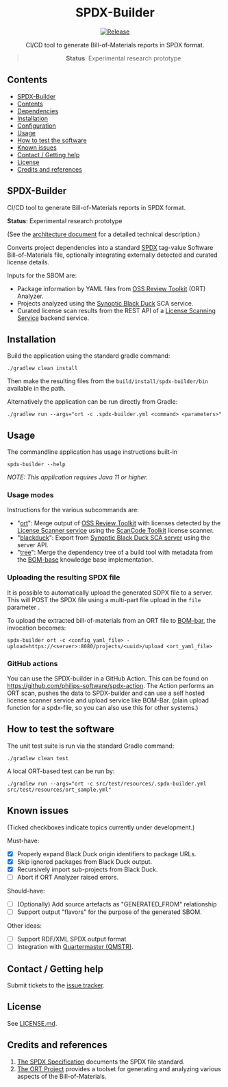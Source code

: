<div align="center">

# SPDX-Builder

[![Release](https://img.shields.io/github/release/philips-software/spdx-builder.svg)](https://github.com/philips-software/spdx-builder/releases)

CI/CD tool to generate Bill-of-Materials reports in SPDX format.
> **Status**: Experimental research prototype

</div>

## Contents

- [SPDX-Builder](#spdx-builder)
- [Contents](#contents)
- [Dependencies](#dependencies)
- [Installation](#installation)
- [Configuration](#configuration)
- [Usage](#usage)
- [How to test the software](#how-to-test-the-software)
- [Known issues](#known-issues)
- [Contact / Getting help](#contact--getting-help)
- [License](#license)
- [Credits and references](#credits-and-references)

## SPDX-Builder

CI/CD tool to generate Bill-of-Materials reports in SPDX format.

**Status**: Experimental research prototype

(See the [architecture document](docs/architecture.md) for a detailed technical
description.)

Converts project dependencies into a standard
[SPDX](https://spdx.github.io/spdx-spec) tag-value Software Bill-of-Materials
file, optionally integrating externally detected and curated license details.

Inputs for the SBOM are:

* Package information by YAML files from
  [OSS Review Toolkit](https://github.com/oss-review-toolkit/ort) (ORT)
  Analyzer.
* Projects analyzed using
  the [Synoptic Black Duck](https://www.synopsys.com/software-integrity/security-testing/software-composition-analysis.html)
  SCA service.
* Curated license scan results from the REST API of a
  [License Scanning Service](https://github.com/philips-software/license-scanner)
  backend service.

## Installation

Build the application using the standard gradle command:

```shell
./gradlew clean install
```

Then make the resulting files from the `build/install/spdx-builder/bin`
available in the path.

Alternatively the application can be run directly from Gradle:

```shell
./gradlew run --args="ort -c .spdx-builder.yml <command> <parameters>"
```

## Usage

The commandline application has usage instructions built-in

```shell
spdx-builder --help
```

_NOTE: This application requires Java 11 or higher._

### Usage modes

Instructions for the various subcommands are:

- "[ort](docs/usage_with_ort.md)": Merge output
  of [OSS Review Toolkit](https://github.com/oss-review-toolkit/ort) with
  licenses detected by
  the [License Scanner service](https://github.com/philips-software/license-scanner)
  using the [ScanCode Toolkit](https://github.com/nexB/scancode-toolkit) license
  scanner.
- "[blackduck](docs/usage_with_black_duck.md)": Export
  from [Synoptic Black Duck SCA server](https://www.synopsys.com/software-integrity/security-testing/software-composition-analysis.html)
  using the server API.
- "[tree](docs/usage_with_tree.md)": Merge the dependency tree of a build tool
  with metadata from
  the [BOM-base](https://github.com/philips-software/bom-base) knowledge base
  implementation.

### Uploading the resulting SPDX file

It is possible to automatically upload the generated SDPX file to a server. This
will POST the SPDX file using a multi-part file upload in the `file` parameter .

To upload the extracted bill-of-materials from an ORT file
to [BOM-bar](https://github.com/philips-software/bom-bar), the invocation
becomes:

```shell
spdx-builder ort -c <config_yaml_file> -upload=https://<server>:8080/projects/<uuid>/upload <ort_yaml_file>
```


### GitHub actions

You can use the SPDX-builder in a GitHub Action. This can be found on
<https://github.com/philips-software/spdx-action>. The Action performs an ORT
scan, pushes the data to SPDX-builder and can use a self hosted license scanner
service and upload service like BOM-Bar. (plain upload function for a spdx-file,
so you can also use this for other systems.)

## How to test the software

The unit test suite is run via the standard Gradle command:

```shell
./gradlew clean test
```

A local ORT-based test can be run by:

```shell
./gradlew run --args="ort -c src/test/resources/.spdx-builder.yml src/test/resources/ort_sample.yml"
```

## Known issues

(Ticked checkboxes indicate topics currently under development.)

Must-have:

- [x] Properly expand Black Duck origin identifiers to package URLs.
- [x] Skip ignored packages from Black Duck output.
- [x] Recursively import sub-projects from Black Duck.
- [ ] Abort if ORT Analyzer raised errors.

Should-have:

- [ ] (Optionally) Add source artefacts as "GENERATED_FROM" relationship
- [ ] Support output "flavors" for the purpose of the generated SBOM.

Other ideas:

- [ ] Support RDF/XML SPDX output format
- [ ] Integration with [Quartermaster (QMSTR)](https://qmstr.org/).

## Contact / Getting help

Submit tickets to
the [issue tracker](https://github.com/philips-software/spdx-builder/issues).

## License

See [LICENSE.md](LICENSE.md).

## Credits and references

1. [The SPDX Specification](https://spdx.github.io/spdx-spec) documents the SPDX
   file standard.
2. [The ORT Project](https://github.com/oss-review-toolkit) provides a toolset
   for generating and analyzing various aspects of the Bill-of-Materials.
